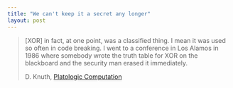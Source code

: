 ```yaml
---
title: "We can't keep it a secret any longer"
layout: post
---
```


> [XOR] in fact, at one point, was a classified thing. I mean it was used so often in code breaking. I went to a conference in Los Alamos in 1986 where somebody wrote the truth table for XOR on the blackboard and the security man erased it immediately.
>
> D. Knuth, [Platologic Computation](http://scpd.stanford.edu/knuth/index.jsp)

